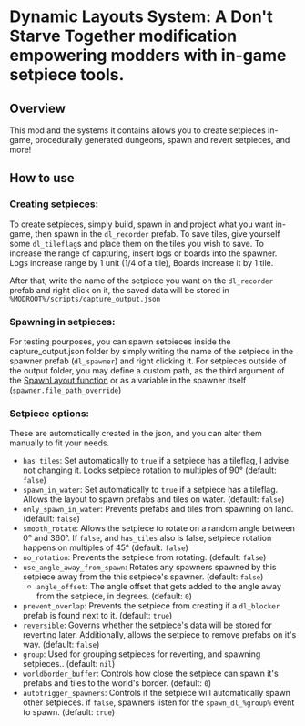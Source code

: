 # Dynamic Layouts System: A Don't Starve Together modification empowering modders with in-game setpiece tools. 

## Overview

This mod and the systems it contains allows you to create setpieces in-game, procedurally generated dungeons, spawn and revert setpieces, and more!

## How to use
### Creating setpieces:
To create setpieces, simply build, spawn in and project what you want in-game, then spawn in the `dl_recorder` prefab.
To save tiles, give yourself some `dl_tileflag`s and place them on the tiles you wish to save.
To increase the range of capturing, insert logs or boards into the spawner. Logs increase range by 1 unit (1/4 of a tile), Boards increase it by 1 tile.

After that, write the name of the setpiece you want on the `dl_recorder` prefab and right click on it, the saved data will be stored in `%MODROOT%/scripts/capture_output.json`

### Spawning in setpieces:
For testing pourposes, you can spawn setpieces inside the capture_output.json folder by simply writing the name of the setpiece in the spawner prefab (`dl_spawner`) and right clicking it.
For setpieces outside of the output folder, you may define a custom path, as the third argument of the [SpawnLayout function](https://github.com/AtobaAzul/dst-dynamic-layouts/blob/307f0d64a3f17e4a0f4d78dcde5f43d86e49cc81/scripts/prefabs/dl_prefabs.lua#L278-L434C1) or as a variable in the spawner itself (`spawner.file_path_override`)

### Setpiece options:
These are automatically created in the json, and you can alter them manually to fit your needs.

- `has_tiles`: Set automatically to `true` if a setpiece has a tileflag, I advise not changing it. Locks setpiece rotation to multiples of 90° (default: `false`)
- `spawn_in_water`: Set automatically to `true` if a setpiece has a tileflag. Allows the layout to spawn prefabs and tiles on water. (default: `false`)
- `only_spawn_in_water`: Prevents prefabs and tiles from spawning on land. (default: `false`)
- `smooth_rotate`: Allows the setpiece to rotate on a random angle between 0° and 360°. If `false`, and `has_tiles` also is false, setpiece rotation happens on multiples of 45° (default: `false`)
- `no_rotation`: Prevents the setpiece from rotating. (default: `false`)
- `use_angle_away_from_spawn`: Rotates any spawners spawned by this setpiece away from the this setpiece's spawner. (default: `false`)
  - `angle_offset`: The angle offset that gets added to the angle away from the setpiece, in degrees. (default: `0`)
- `prevent_overlap`: Prevents the setpiece from creating if a `dl_blocker` prefab is found next to it. (default: `true`)
- `reversible`: Governs whether the setpiece's data will be stored for reverting later. Additionally, allows the setpiece to remove prefabs on it's way. (default: `false`)
- `group`: Used for grouping setpieces for reverting, and spawning setpieces.. (default: `nil`)
- `worldborder_buffer`: Controls how close the setpiece can spawn it's prefabs and tiles to the world's border. (default: `0`)
- `autotrigger_spawners`: Controls if the setpiece will automatically spawn other setpieces. if `false`, spawners listen for the `spawn_dl_%group%` event to spawn. (default: `true`)
